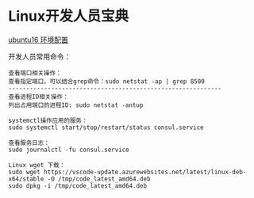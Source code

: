 # Linux开发人员宝典

[ubuntu16 环境配置](https://cloud.tencent.com/developer/article/1342775)

开发人员常用命令：
```
查看端口相关操作：
查看指定端口，可以结合grep命令：sudo netstat -ap | grep 8500
------------------------------------------------------------
查看进程ID相关操作：
列出占用端口的进程ID: sudo netstat -antup 

systemctl操作应用的服务：
sudo systemctl start/stop/restart/status consul.service

查看服务日志：
sudo journalctl -fu consul.service

Linux wget 下载：
sudo wget https://vscode-update.azurewebsites.net/latest/linux-deb-x64/stable -O /tmp/code_latest_amd64.deb
sudo dpkg -i /tmp/code_latest_amd64.deb
```
